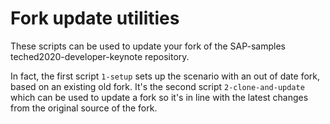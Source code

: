 # Fork update utilities

These scripts can be used to update your fork of the SAP-samples teched2020-developer-keynote repository.

In fact, the first script `1-setup` sets up the scenario with an out of date fork, based on an existing old fork. It's the second script `2-clone-and-update` which can be used to update a fork so it's in line with the latest changes from the original source of the fork.
